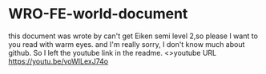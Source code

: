 # WRO-FE-world-document
this document was wrote by can't get Eiken semi level 2,so please I want to you read with warm eyes.
and
I'm really sorry, I don't know much about github. So I left the youtube link in the readme.
<>youtube URL https://youtu.be/voWILexJ74o
